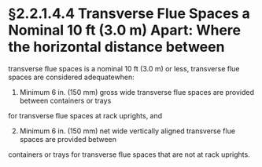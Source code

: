# §2.2.1.4.4 Transverse Flue Spaces a Nominal 10 ft (3.0 m) Apart: Where the horizontal distance between



transverse flue spaces is a nominal 10 ft (3.0 m) or less, transverse flue spaces are considered adequatewhen:

1. Minimum 6 in. (150 mm) gross wide transverse flue spaces are provided between containers or trays

for transverse flue spaces at rack uprights, and

2. Minimum 6 in. (150 mm) net wide vertically aligned transverse flue spaces are provided between

containers or trays for transverse flue spaces that are not at rack uprights.